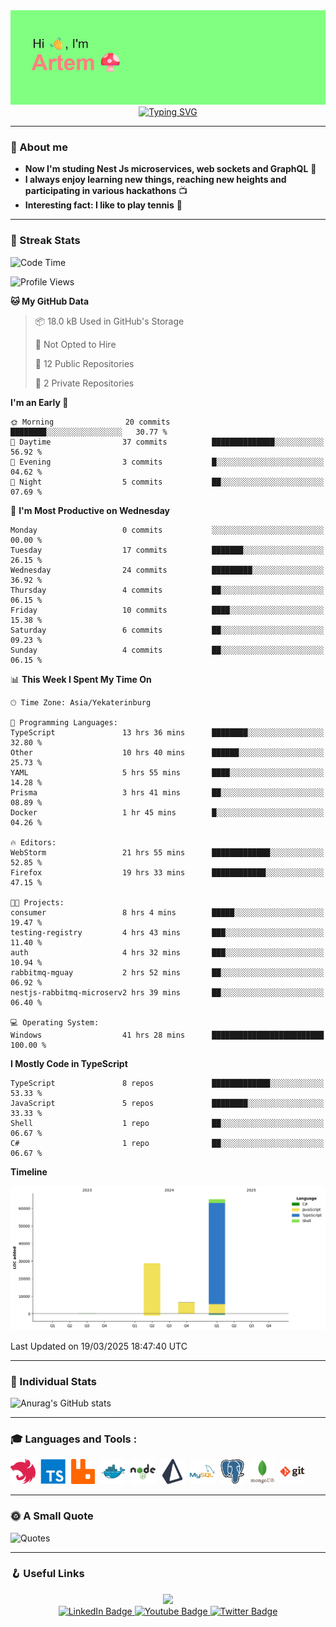 <div id="header" align="center">
  <img src="https://github.com/CurlyBattery/CurlyBattery/blob/master/header.png?raw=true" alt="альтернативный текст">
  <a href="https://git.io/typing-svg"><img src="https://readme-typing-svg.demolab.com?font=Fira+Code&pause=1000&color=2BF777&width=435&lines=I've+been+doing+backend+programming+;on+Nest+JS+for+13+months+now" alt="Typing SVG" /></a>
</div>

---

### :otter: About me 
- __Now I'm studing Nest Js microservices, web sockets and GraphQL__ 🧩
- __I always enjoy learning new things, reaching new heights and participating in various hackathons__ 📺
- __Interesting fact: I like to play tennis__ 🏓

---

### :monorail: Streak Stats 

<!--START_SECTION:waka-->
![Code Time](http://img.shields.io/badge/Code%20Time-517%20hrs%2031%20mins-blue)

![Profile Views](http://img.shields.io/badge/Profile%20Views-91-blue)

**🐱 My GitHub Data** 

> 📦 18.0 kB Used in GitHub's Storage 
 > 
> 🚫 Not Opted to Hire
 > 
> 📜 12 Public Repositories 
 > 
> 🔑 2 Private Repositories 
 > 
**I'm an Early 🐤** 

```text
🌞 Morning                20 commits          ████████░░░░░░░░░░░░░░░░░   30.77 % 
🌆 Daytime                37 commits          ██████████████░░░░░░░░░░░   56.92 % 
🌃 Evening                3 commits           █░░░░░░░░░░░░░░░░░░░░░░░░   04.62 % 
🌙 Night                  5 commits           ██░░░░░░░░░░░░░░░░░░░░░░░   07.69 % 
```
📅 **I'm Most Productive on Wednesday** 

```text
Monday                   0 commits           ░░░░░░░░░░░░░░░░░░░░░░░░░   00.00 % 
Tuesday                  17 commits          ███████░░░░░░░░░░░░░░░░░░   26.15 % 
Wednesday                24 commits          █████████░░░░░░░░░░░░░░░░   36.92 % 
Thursday                 4 commits           ██░░░░░░░░░░░░░░░░░░░░░░░   06.15 % 
Friday                   10 commits          ████░░░░░░░░░░░░░░░░░░░░░   15.38 % 
Saturday                 6 commits           ██░░░░░░░░░░░░░░░░░░░░░░░   09.23 % 
Sunday                   4 commits           ██░░░░░░░░░░░░░░░░░░░░░░░   06.15 % 
```


📊 **This Week I Spent My Time On** 

```text
🕑︎ Time Zone: Asia/Yekaterinburg

💬 Programming Languages: 
TypeScript               13 hrs 36 mins      ████████░░░░░░░░░░░░░░░░░   32.80 % 
Other                    10 hrs 40 mins      ██████░░░░░░░░░░░░░░░░░░░   25.73 % 
YAML                     5 hrs 55 mins       ████░░░░░░░░░░░░░░░░░░░░░   14.28 % 
Prisma                   3 hrs 41 mins       ██░░░░░░░░░░░░░░░░░░░░░░░   08.89 % 
Docker                   1 hr 45 mins        █░░░░░░░░░░░░░░░░░░░░░░░░   04.26 % 

🔥 Editors: 
WebStorm                 21 hrs 55 mins      █████████████░░░░░░░░░░░░   52.85 % 
Firefox                  19 hrs 33 mins      ████████████░░░░░░░░░░░░░   47.15 % 

🐱‍💻 Projects: 
consumer                 8 hrs 4 mins        █████░░░░░░░░░░░░░░░░░░░░   19.47 % 
testing-registry         4 hrs 43 mins       ███░░░░░░░░░░░░░░░░░░░░░░   11.40 % 
auth                     4 hrs 32 mins       ███░░░░░░░░░░░░░░░░░░░░░░   10.94 % 
rabbitmq-mguay           2 hrs 52 mins       ██░░░░░░░░░░░░░░░░░░░░░░░   06.92 % 
nestjs-rabbitmq-microserv2 hrs 39 mins       ██░░░░░░░░░░░░░░░░░░░░░░░   06.40 % 

💻 Operating System: 
Windows                  41 hrs 28 mins      █████████████████████████   100.00 % 
```

**I Mostly Code in TypeScript** 

```text
TypeScript               8 repos             █████████████░░░░░░░░░░░░   53.33 % 
JavaScript               5 repos             ████████░░░░░░░░░░░░░░░░░   33.33 % 
Shell                    1 repo              ██░░░░░░░░░░░░░░░░░░░░░░░   06.67 % 
C#                       1 repo              ██░░░░░░░░░░░░░░░░░░░░░░░   06.67 % 
```



**Timeline**

![Lines of Code chart](https://raw.githubusercontent.com/CurlyBattery/CurlyBattery/master/assets/bar_graph.png)


 Last Updated on 19/03/2025 18:47:40 UTC
<!--END_SECTION:waka-->

---

### :slot_machine: Individual Stats 
![Anurag's GitHub stats](https://github-readme-stats.vercel.app/api?username=CurlyBattery&hide=contribs,prs&theme=dracula)

---

### :mortar_board: Languages and Tools :
<div>
  <img src="https://github.com/devicons/devicon/blob/master/icons/nestjs/nestjs-original.svg" title="Nest" alt="Nest" width="40" height="40"/>&nbsp;
  <img src="https://github.com/devicons/devicon/blob/master/icons/typescript/typescript-plain.svg" title="TypeScript" alt="TypeScript" width="40" height="40"/>&nbsp;
  <img src="https://github.com/devicons/devicon/blob/master/icons/rabbitmq/rabbitmq-original.svg" title="Rabbit" alt="RabbitMQ" width="40" height="40"/>&nbsp;
  <img src="https://github.com/devicons/devicon/blob/master/icons/docker/docker-original.svg" title="Docker" alt="Docker" width="40" height="40"/>&nbsp;
  <img src="https://github.com/devicons/devicon/blob/master/icons/nodejs/nodejs-original-wordmark.svg" title="NodeJS" alt="NodeJS" width="40" height="40"/>&nbsp;
  <img src="https://github.com/devicons/devicon/blob/master/icons/prisma/prisma-original.svg" title="Prisma"  alt="Prisma" width="40" height="40"/>&nbsp;
  <img src="https://github.com/devicons/devicon/blob/master/icons/mysql/mysql-original-wordmark.svg" title="MySQL"  alt="MySQL" width="40" height="40"/>&nbsp;
  <img src="https://github.com/devicons/devicon/blob/master/icons/postgresql/postgresql-original.svg" title="PostgreSQL"  alt="PostgreSQL" width="40" height="40"/>&nbsp;
  <img src="https://github.com/devicons/devicon/blob/master/icons/mongodb/mongodb-original-wordmark.svg" title="MongoDB" alt="MongoDB" width="40" height="40"/>&nbsp;
  <img src="https://github.com/devicons/devicon/blob/master/icons/git/git-original-wordmark.svg" title="Git" **alt="Git" width="40" height="40"/>
</div>

---

### :sun_with_face: A Small Quote
![Quotes](https://quotes-github-readme.vercel.app/api?type=horizontal&theme=dark)

---

### :hook: Useful Links 
<div align="center">
  <img src="https://media2.giphy.com/media/v1.Y2lkPTc5MGI3NjExdG1qb3M0MHpyZmczeDJoZzR4Z2lvcXBydDhpejNpb3Zoc2NoM2lnaCZlcD12MV9pbnRlcm5hbF9naWZfYnlfaWQmY3Q9Zw/FXynzLoP14IHsnfGmO/giphy.gif" height="300">
  
  <div id="badges">
  <a href="your-linkedin-URL">
    <img src="https://img.shields.io/badge/LinkedIn-blue?style=for-the-badge&logo=linkedin&logoColor=white" alt="LinkedIn Badge"/>
  </a>
  <a href="your-youtube-URL">
    <img src="https://img.shields.io/badge/YouTube-red?style=for-the-badge&logo=youtube&logoColor=white" alt="Youtube Badge"/>
  </a>
  <a href="your-twitter-URL">
    <img src="https://img.shields.io/badge/Twitter-blue?style=for-the-badge&logo=twitter&logoColor=white" alt="Twitter Badge"/>
  </a>
</div>
<img src="https://komarev.com/ghpvc/?username=CurlyBattery&style=flat-square&color=blue" alt=""/>
</div>
